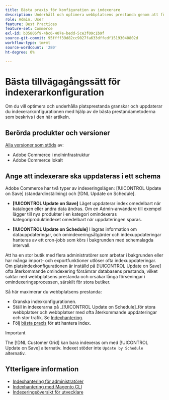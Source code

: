 ```yaml
---
title: Bästa praxis för konfiguration av indexerare
description: Underhåll och optimera webbplatsens prestanda genom att följa vedertagna standarder för indexerarkonfiguration.
role: Admin, User
feature: Best Practices
feature-set: Commerce
exl-id: b35806f9-4bc6-407e-bedd-5ce3f09c1b9f
source-git-commit: 95ffff39d82cc9027fa633dffedf15193040802d
workflow-type: tm+mt
source-wordcount: '280'
ht-degree: 0%

---
```


# Bästa tillvägagångssätt för indexerarkonfiguration

Om du vill optimera och underhålla platsprestanda granskar och uppdaterar du indexerarkonfigurationen med hjälp av de bästa prestandametoderna som beskrivs i den här artikeln.

## Berörda produkter och versioner

[Alla versioner som stöds](../../../release/versions.md) av:

- Adobe Commerce i molninfrastruktur
- Adobe Commerce lokalt

## Ange att indexerare ska uppdateras i ett schema

Adobe Commerce har två typer av indexeringslägen: [!UICONTROL Update on Save] (standardinställning) och [!DNL Update on Schedule].

- **[!UICONTROL Update on Save]** Läget uppdaterar index omedelbart när katalogen eller andra data ändras. Om en Admin-användare till exempel lägger till nya produkter i en kategori omindexeras kategoriproduktindexet omedelbart när uppdateringen sparas.

- **[!UICONTROL Update on Schedule]** I lagras information om datauppdateringar, och omindexeringsåtgärder och indexuppdateringar hanteras av ett cron-jobb som körs i bakgrunden med schemalagda intervall.

Att ha en stor butik med flera administratörer som arbetar i bakgrunden eller har många import- och exportfunktioner utlöser ofta indexuppdateringar. Om platsindexkonfigurationen är inställd på [!UICONTROL Update on Save] ofta återkommande omindexering försämrar databasens prestanda, vilket saktar ned webbplatsens prestanda och orsakar långa förseningar i omindexeringsprocessen, särskilt för stora butiker.

Så här maximerar du webbplatsens prestanda:

- Granska indexkonfigurationen.
- Ställ in indexerarna på _[!UICONTROL Update on Schedule]_för stora webbplatser och webbplatser med ofta återkommande uppdateringar och stor trafik. Se [Indexhantering](https://docs.magento.com/user-guide/system/index-management.html#change-the-index-mode).
- Följ [bästa praxis](../../../performance/configuration.md) för att hantera index.

>[!IMPORTANT]
>
>The [!DNL Customer Grid] kan bara indexeras om med [!UICONTROL Update on Save] alternativ. Indexet stöder inte `Update by Schedule` alternativ.

## Ytterligare information

- [Indexhantering för administratörer](../../../configuration/cli/manage-indexers.md#configure-indexers)
- [Indexhantering med Magento CLI](https://experienceleague.adobe.com/docs/commerce-operations/configuration-guide/cli/manage-indexers.html)
- [Indexeringsöversikt för utvecklare](https://developer.adobe.com/commerce/php/development/components/indexing/)
